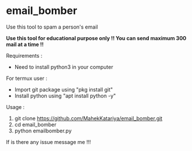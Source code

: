 # email_bomber

Use this tool to spam a person's email

<b> Use this tool for educational purpose only !! </b>
<b> You can send maximum 300 mail at a time !! </b>

Requirements :

- Need to install python3 in your computer

For termux user :

- Import git package using "pkg install git"
- Install python using "apt install python -y"

Usage :

1) git clone https://github.com/MahekKatariya/email_bomber.git
2) cd email_bomber
3) python emailbomber.py

If is there any issue message me !!!
